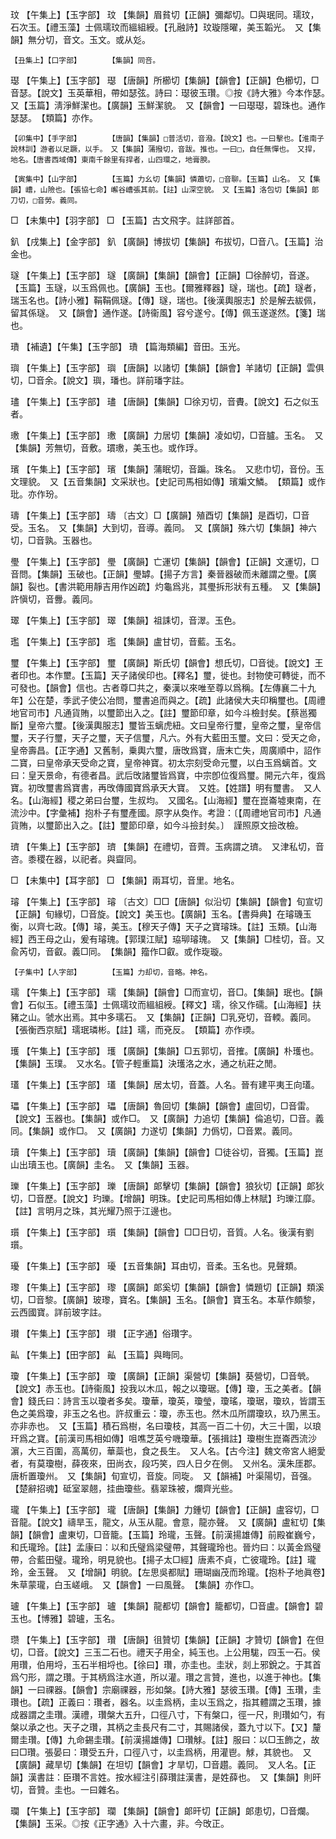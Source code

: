 <!-- { "loadSidebar": true } -->
玟	【午集上】【玉字部】	玟	【集韻】眉貧切【正韻】彌鄰切。□與珉同。瓀玟，石次玉。【禮玉藻】士佩瓀玟而縕組綬。【孔融詩】玟璇隱曜，美玉韜光。　又【集韻】無分切，音文。玉文。或从彣。

	【丑集上】【口字部】		【集韻】同咅。

璱	【午集上】【玉字部】	璱	【唐韻】所櫛切【集韻】【韻會】【正韻】色櫛切，□音瑟。【說文】玉英華相，帶如瑟弦。詩曰：璱彼玉瓚。◎按《詩大雅》今本作瑟。　又【玉篇】淸淨鮮潔也。【廣韻】玉鮮潔貌。　又【韻會】一曰璱璱，碧珠也。通作瑟瑟。　【類篇】亦作。

	【卯集中】【手字部】		【唐韻】【集韻】□普活切，音潑。【說文】也。一曰擊也。【淮南子說林訓】游者以足蹶，以手。　又【集韻】蒲撥切，音跋。推也。一曰□，自任無憚也。　又捍，地名。【唐書西域傳】東南千餘里有捍者，山四環之，地膏腴。

	【寅集中】【山字部】		【玉篇】力幺切【集韻】憐蕭切，□音聊。【玉篇】山名。　又【集韻】嶆，山險也。【張協七命】嶰谷嶆張其前。【註】山深空貌。　又【玉篇】洛包切【集韻】郞刀切，□音勞。義同。

□	【未集中】【羽字部】	□	【玉篇】古文飛字。註詳部首。

釟	【戌集上】【金字部】	釟	【廣韻】博拔切【集韻】布拔切，□音八。【玉篇】治金也。

璲	【午集上】【玉字部】	璲	【廣韻】【集韻】【韻會】【正韻】□徐醉切，音遂。【玉篇】玉璲，以玉爲佩也。【廣韻】玉也。【爾雅釋器】璲，瑞也。【疏】璲者，瑞玉名也。【詩小雅】鞙鞙佩璲。【傳】璲，瑞也。【後漢輿服志】於是解去紱佩，留其係璲。　又【韻會】通作遂。【詩衞風】容兮遂兮。【傳】佩玉遂遂然。【箋】瑞也。

璳	【補遺】【午集】【玉字部】	璳	【篇海類編】音田。玉光。

璵	【午集上】【玉字部】	璵	【唐韻】以諸切【集韻】【韻會】羊諸切【正韻】雲俱切，□音余。【說文】璵，璠也。詳前璠字註。

璶	【午集上】【玉字部】	璶	【唐韻】【集韻】□徐刃切，音賮。【說文】石之似玉者。

璷	【午集上】【玉字部】	璷	【廣韻】力居切【集韻】凌如切，□音臚。玉名。　又【集韻】芳無切，音敷。瑻璷，美玉也。或作琈。

璸	【午集上】【玉字部】	璸	【集韻】蒲眠切，音蹁。珠名。　又悲巾切，音份。玉文理貌。　又【五音集韻】文采狀也。【史記司馬相如傳】璸斒文鱗。　【類篇】或作玭。亦作玢。

璹	【午集上】【玉字部】	璹	〔古文〕□【廣韻】殖酉切【集韻】是酉切，□音受。玉名。　又【集韻】大到切，音導。義同。　又【廣韻】殊六切【集韻】神六切，□音孰。玉器也。

璺	【午集上】【玉字部】	璺	【廣韻】亡運切【集韻】【韻會】【正韻】文運切，□音問。【集韻】玉破也。【正韻】璺罅。【揚子方言】秦晉器破而未離謂之璺。【廣韻】裂也。【書洪範用靜吉用作凶疏】灼龜爲兆，其璺拆形狀有五種。　又【集韻】許愼切，音釁。義同。

璻	【午集上】【玉字部】	璻	【集韻】祖誄切，音濢。玉色。

璼	【午集上】【玉字部】	璼	【集韻】盧甘切，音藍。玉名。

璽	【午集上】【玉字部】	璽	【廣韻】斯氏切【韻會】想氏切，□音徙。【說文】王者印也。本作壐。【玉篇】天子諸侯印也。【釋名】璽，徙也。封物使可轉徙，而不可發也。【韻會】信也。古者尊□共之，秦漢以來唯至尊以爲稱。【左傳襄二十九年】公在楚，季武子使公冶問，璽書追而與之。【疏】此諸侯大夫印稱璽也。【周禮地官司市】凡通貨賄，以璽節出入之。【註】璽節印章，如今斗檢封矣。【蔡邕獨斷】皇帝六璽。【後漢輿服志】璽皆玉螭虎紐。文曰皇帝行璽，皇帝之璽，皇帝信璽，天子行璽，天子之璽，天子信璽，凡六。外有大藍田玉璽。文曰：受天之命，皇帝壽昌。【正字通】又舊制，乗輿六璽，唐攺爲寶，唐末亡失，周廣順中，詔作二寶，曰皇帝承天受命之寶，皇帝神寶。初太宗刻受命元璽，以白玉爲螭首。文曰：皇天景命，有德者昌。武后攺諸璽皆爲寶，中宗卽位復爲璽。開元六年，復爲寶。初攺璽書爲寶書，再攺傳國寶爲承天大寶。　又姓。【姓譜】明有璽書。　又人名。【山海經】稷之弟曰台璽，生叔均。　又國名。【山海經】璽在崑崙墟東南，在流沙中。【字彙補】抱朴子有璽產國。原字从奐作。考證：〔【周禮地官司市】凡通貨賄，以璽節出入之。【註】璽節印章，如今斗撿封矣。〕　謹照原文撿改檢。 

璾	【午集上】【玉字部】	璾	【集韻】在禮切，音薺。玉病謂之璾。　又津私切，音咨。黍稷在器，以祀者。與齍同。

□	【未集中】【耳字部】	□	【集韻】兩耳切，音里。地名。

璿	【午集上】【玉字部】	璿	〔古文〕□□【唐韻】似沿切【集韻】【韻會】旬宣切【正韻】旬緣切，□音旋。【說文】美玉也。【廣韻】玉名。【書舜典】在璿璣玉衡，以齊七政。【傳】璿，美玉。【穆天子傳】天子之寶璿珠。【註】玉類。【山海經】西王母之山，爰有璿瑰。【郭璞江賦】珕珋璿瑰。　又【集韻】□桂切，音。又兪芮切，音叡。義□同。　【集韻】籀作□叡。或作琁璇。

	【子集中】【人字部】		【玉篇】力却切，音略。神名。

瓀	【午集上】【玉字部】	瓀	【集韻】【韻會】□而宣切，音□。【集韻】珉也。【韻會】石似玉。【禮玉藻】士佩瓀玟而縕組綬。【釋文】瓀，徐又作礝。【山海經】扶豬之山。虢水出焉。其中多瓀石。　又【集韻】【正韻】□乳兗切，音輭。義同。【張衡西京賦】瓀珉璘彬。【註】瓀，而兗反。　【類篇】亦作瑌。

瓁	【午集上】【玉字部】	瓁	【廣韻】【集韻】□五郭切，音搉。【廣韻】朴瓁也。【集韻】玉璞。　又水名。【管子輕重篇】決瓁洛之水，通之杭莊之閒。

瓂	【午集上】【玉字部】	瓂	【集韻】居太切，音蓋。人名。晉有建平夷王向瓂。

瓃	【午集上】【玉字部】	瓃	【唐韻】魯回切【集韻】【韻會】盧回切，□音雷。【說文】玉器也。【集韻】或作□。　又【廣韻】力追切【集韻】倫追切，□音。義同。【集韻】或作□。　又【廣韻】力遂切【集韻】力僞切，□音累。義同。

瓄	【午集上】【玉字部】	瓄	【廣韻】【集韻】【韻會】□徒谷切，音獨。【玉篇】崑山出瓄玉也。【廣韻】圭名。　又【集韻】玉器。

瓅	【午集上】【玉字部】	瓅	【唐韻】郞擊切【集韻】【韻會】狼狄切【正韻】郞狄切，□音歷。【說文】玓瓅。【增韻】明珠。【史記司馬相如傳上林賦】玓瓅江靡。【註】言明月之珠，其光耀乃照于江邊也。

瓆	【午集上】【玉字部】	瓆	【集韻】【韻會】□□日切，音質。人名。後漢有劉瓆。

瓇	【午集上】【玉字部】	瓇	【五音集韻】耳由切，音柔。玉名也。見聲類。

瓈	【午集上】【玉字部】	瓈	【廣韻】郞奚切【集韻】【韻會】憐題切【正韻】類溪切，□音黎。【廣韻】玻瓈，寶名。【集韻】玉名。【韻會】寶玉名。本草作頗黎，云西國寶。詳前玻字註。

瓉	【午集上】【玉字部】	瓉	【正字通】俗瓚字。

畆	【午集上】【田字部】	畆	【玉篇】與畮同。

瓊	【午集上】【玉字部】	瓊	【廣韻】【正韻】渠營切【集韻】葵營切，□音煢。【說文】赤玉也。【詩衞風】投我以木瓜，報之以瓊琚。【傳】瓊，玉之美者。【韻會】錢氏曰：詩言玉以瓊者多矣。瓊華，瓊英，瓊瑩，瓊瑤，瓊琚，瓊玖，皆謂玉色之美爲瓊，非玉之名也。許叔重云：瓊，赤玉也。然木瓜所謂瓊玖，玖乃黑玉。亦非赤也。　又【玉篇】積石爲樹，名曰瓊枝，其高一百二十仞，大三十圍，以琅玕爲之寶。【前漢司馬相如傳】咀噍芝英兮嘰瓊華。【張揖註】瓊樹生崑崙西流沙濵，大三百圍，高萬仞，華蘂也，食之長生。　又人名。【古今注】魏文帝宮人絕愛者，有莫瓊樹，薛夜來，田尚衣，段巧笑，四人日夕在側。　又州名。漢朱厓郡。唐析置瓊州。　又【集韻】旬宣切，音旋。同琁。　又【韻補】叶渠陽切，音强。【楚辭招魂】砥室翠翹，挂曲瓊些。翡翠珠被，爛齊光些。

瓏	【午集上】【玉字部】	瓏	【唐韻】【集韻】力鍾切【韻會】【正韻】盧容切，□音龍。【說文】禱旱玉，龍文，从玉从龍。會意，龍亦聲。　又【廣韻】盧紅切【集韻】【韻會】盧東切，□音籠。【玉篇】玲瓏，玉聲。【前漢揚雄傳】前殿崔巍兮，和氏瓏玲。【註】孟康曰：以和氏璧爲梁璧帶，其聲瓏玲也。晉灼曰：以黃金爲璧帶，合藍田璧。瓏玲，明見貌也。【揚子太□經】唐素不貞，亡彼瓏玲。【註】瓏玲，金玉聲。　又【增韻】明貌。【左思吳都賦】珊瑚幽茂而玲瓏。【抱朴子地眞卷】朱草蒙瓏，白玉嵯峨。　又【韻會】一曰風聲。　【集韻】亦作□。

瓐	【午集上】【玉字部】	瓐	【集韻】龍都切【韻會】籠都切，□音盧。【韻會】碧玉也。【博雅】碧瓐，玉名。

瓒	【午集上】【玉字部】	瓚	【唐韻】徂贊切【集韻】【正韻】才贊切【韻會】在但切，□音。【說文】三玉二石也。禮天子用全，純玉也。上公用駹，四玉一石。侯用瓚，伯用埒，玉石半相埒也。【徐曰】瓚，亦圭也。圭狀，剡上邪銳之。于其首爲勺形，謂之瓚。于其柄爲注水道，所以灌。瓚之言贊，進也，以進于神也。【集韻】一曰祼器。【韻會】宗廟祼器，形如槃。【詩大雅】瑟彼玉瓚。【傳】玉瓚，圭瓚也。【疏】正義曰：瓚者，器名。以圭爲柄，圭以玉爲之，指其體謂之玉瓚，據成器謂之圭瓚。漢禮，瓚槃大五升，口徑八寸，下有槃口，徑一尺，則瓚如勺，有槃以承之也。天子之瓚，其柄之圭長尺有二寸，其賜諸侯，蓋九寸以下。【又】釐爾圭瓚。【傳】九命錫圭瓚。【前漢揚雄傳】□瓚觩。【註】服曰：以□玉飾之，故曰□瓚。張晏曰：瓚受五升，口徑八寸，以圭爲柄，用灌鬯。觩，其貌也。　又【廣韻】藏旱切【集韻】在坦切【韻會】才旱切，□音趲。義同。　叉人名。【正韻】漢書註：臣瓚不言姓。按水經注引薛瓚註漢書，是姓薛也。　又【集韻】則旰切，音贊。圭也。一曰雜名。

瓓	【午集上】【玉字部】	瓓	【集韻】【韻會】郞旰切【正韻】郞患切，□音爛。【集韻】玉采。◎按《正字通》入十六畫，非。今攺正。


